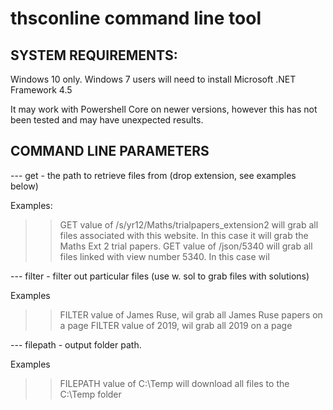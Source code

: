 # thsconline command line tool

## SYSTEM REQUIREMENTS:
Windows 10 only.
Windows 7 users will need to install Microsoft .NET Framework 4.5

It may work with Powershell Core on newer versions, however this has not been tested and may have unexpected results.

## COMMAND LINE PARAMETERS
--- get - the path to retrieve files from (drop extension, see examples below)

Examples:
  >> GET value of /s/yr12/Maths/trialpapers_extension2  will grab all files associated with this website. In this case it will grab the Maths Ext 2 trial papers.
  >> GET value of /json/5340 will grab all files linked with view number 5340. In this case wil

--- filter - filter out particular files (use w. sol to grab files with solutions)
 
Examples
  >> FILTER value of James Ruse, wil grab all James Ruse papers on a page
  >> FILTER value of 2019, wil grab all 2019 on a page

--- filepath - output folder path.

 Examples
  >> FILEPATH value of C:\Temp will download all files to the C:\Temp folder
